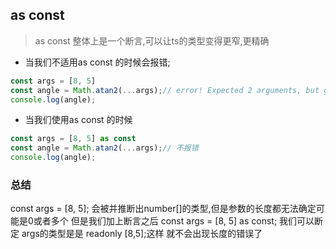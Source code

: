 
## as const 
> as const 整体上是一个断言,可以让ts的类型变得更窄,更精确
- 当我们不适用as const 的时候会报错;
```typescript
const args = [8, 5]
const angle = Math.atan2(...args);// error! Expected 2 arguments, but got 0 or more
console.log(angle);
```
- 当我们使用as const 的时候
```typescript
const args = [8, 5] as const
const angle = Math.atan2(...args);// 不报错
console.log(angle);
```
### 总结 
const args = [8, 5]; 会被并推断出number[]的类型,但是参数的长度都无法确定可能是0或者多个
但是我们加上断言之后  const args = [8, 5] as const; 我们可以断定 args的类型是是 readonly [8,5];这样
就不会出现长度的错误了




